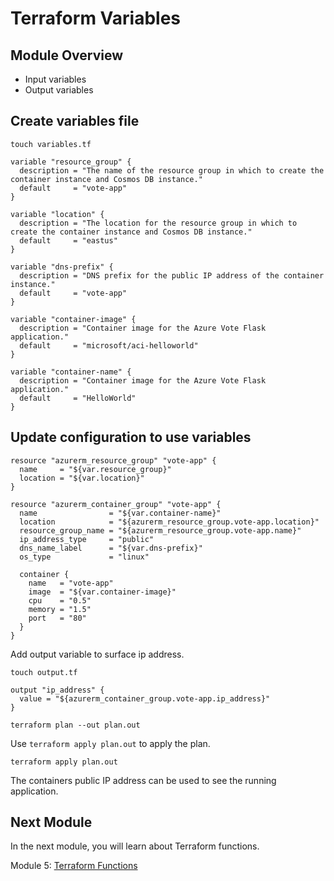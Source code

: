 # Terraform Variables

## Module Overview

- Input variables
- Output variables

## Create variables file

```
touch variables.tf
```

```
variable "resource_group" {
  description = "The name of the resource group in which to create the container instance and Cosmos DB instance."
  default     = "vote-app"
}

variable "location" {
  description = "The location for the resource group in which to create the container instance and Cosmos DB instance."
  default     = "eastus"
}

variable "dns-prefix" {
  description = "DNS prefix for the public IP address of the container instance."
  default     = "vote-app"
}

variable "container-image" {
  description = "Container image for the Azure Vote Flask application."
  default     = "microsoft/aci-helloworld"
}

variable "container-name" {
  description = "Container image for the Azure Vote Flask application."
  default     = "HelloWorld"
}
```

## Update configuration to use variables

```
resource "azurerm_resource_group" "vote-app" {
  name     = "${var.resource_group}"
  location = "${var.location}"
}

resource "azurerm_container_group" "vote-app" {
  name                = "${var.container-name}"
  location            = "${azurerm_resource_group.vote-app.location}"
  resource_group_name = "${azurerm_resource_group.vote-app.name}"
  ip_address_type     = "public"
  dns_name_label      = "${var.dns-prefix}"
  os_type             = "linux"

  container {
    name   = "vote-app"
    image  = "${var.container-image}"
    cpu    = "0.5"
    memory = "1.5"
    port   = "80"
  }
}
```

Add output variable to surface ip address.

```
touch output.tf
```

```
output "ip_address" {
  value = "${azurerm_container_group.vote-app.ip_address}"
}
```

```
terraform plan --out plan.out
```

Use `terraform apply plan.out` to apply the plan.

```
terraform apply plan.out
```

The containers public IP address can be used to see the running application.

## Next Module

In the next module, you will learn about Terraform functions.

Module 5: [Terraform Functions](../5-terraform-functions)